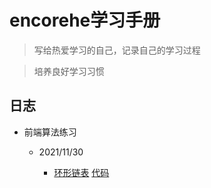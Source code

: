 # encorehe学习手册

> 写给热爱学习的自己，记录自己的学习过程

> 培养良好学习习惯



## 日志

- 前端算法练习
    
    - 2021/11/30  
        
        - [环形链表](https://leetcode-cn.com/problems/linked-list-cycle)  [代码](./leetcode刷题/141-环形链表.js)
  
